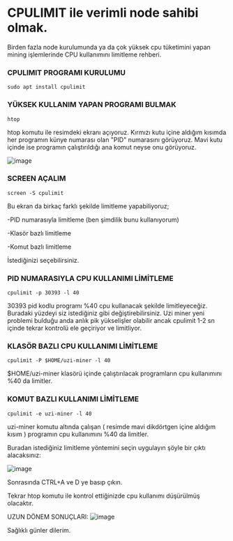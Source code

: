 # CPULIMIT ile verimli node sahibi olmak.
Birden fazla node kurulumunda ya da çok yüksek cpu tüketimini yapan mining işlemlerinde CPU kullanımını limitleme rehberi. 

### CPULIMIT PROGRAMI KURULUMU
```
sudo apt install cpulimit
```

### YÜKSEK KULLANIM YAPAN PROGRAMI BULMAK
```
htop
```
htop komutu ile resimdeki ekranı açıyoruz. Kırmızı kutu içine aldığım kısımda her programın künye numarası olan "PID" numarasını görüyoruz. Mavi kutu içinde ise programın çalıştırıldığı ana komut neyse onu görüyoruz. 


![image](https://github.com/yusufersinorhan/cpulimit/blob/main/cpulimitleme.jpg)


### SCREEN AÇALIM
```
screen -S cpulimit
```

Bu ekran da birkaç farklı şekilde limitleme yapabiliyoruz;

-PID numarasıyla limitleme (ben şimdilik bunu kullanıyorum)

-Klasör bazlı limitleme

-Komut bazlı limitleme

İstediğinizi seçebilirsiniz. 



### PID NUMARASIYLA CPU KULLANIMI LİMİTLEME
```
cpulimit -p 30393 -l 40
```
30393 pid kodlu programı %40 cpu kullanacak şekilde limitleyeceğiz. Buradaki yüzdeyi siz istediğiniz gibi değiştirebilirsiniz. Uzi miner yeni problemi bulduğu anda anlık pik yükselişler olabilir ancak cpulimit 1-2 sn içinde tekrar kontrolü ele geçiriyor ve limitliyor.



### KLASÖR BAZLI CPU KULLANIMI LİMİTLEME
```
cpulimit -P $HOME/uzi-miner -l 40
```
$HOME/uzi-miner klasörü içinde çalıştırılacak programların cpu kullanımını %40 da limitler.



### KOMUT BAZLI KULLANIMI LİMİTLEME
```
cpulimit -e uzi-miner -l 40
```

uzi-miner komutu altında çalışan ( resimde mavi dikdörtgen içine aldığım kısım ) programın cpu kullanımını %40 da limitler.


Buradan istediğiniz limitleme yöntemini seçin uygulayın şöyle bir çıktı alacaksınız: 

![image](https://github.com/yusufersinorhan/cpulimit/blob/main/cpulimit2.jpg)

Sonrasında CTRL+A ve D ye basıp çıkın. 

Tekrar htop komutu ile kontrol ettiğinizde cpu kullanımı düşürülmüş olacaktır. 


UZUN DÖNEM SONUÇLARI:
![image](https://github.com/yusufersinorhan/cpulimit/blob/main/cpulimit-sonrasi.jpg)

Sağlıklı günler dilerim.

